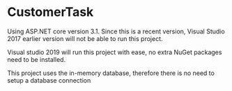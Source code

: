 # CustomerTask

Using ASP.NET core version 3.1. Since this is a recent version, Visual Studio 2017 earlier version will not be able to run this project.

Visual studio 2019 will run this project with ease, no extra NuGet packages need to be installed.

This project uses the in-memory database, therefore there is no need to setup a database connection
